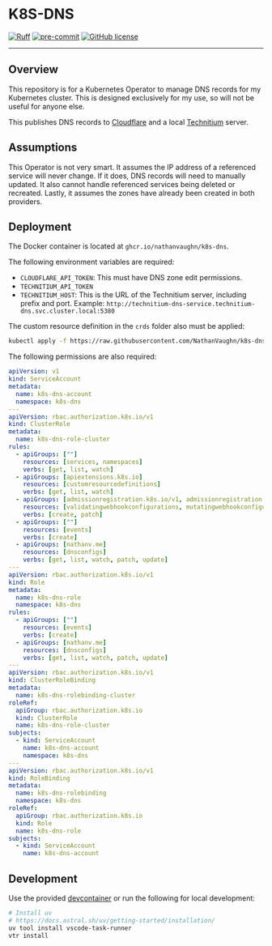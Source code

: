 # K8S-DNS

[![Ruff](https://img.shields.io/endpoint?url=https://raw.githubusercontent.com/astral-sh/ruff/main/assets/badge/v2.json)](https://github.com/astral-sh/ruff)
[![pre-commit](https://img.shields.io/badge/pre--commit-enabled-brightgreen?logo=pre-commit)](https://github.com/pre-commit/pre-commit)
[![GitHub license](https://img.shields.io/github/license/NathanVaughn/k8s-dns)](https://github.com/NathanVaughn/k8s-dns/blob/main/LICENSE)

---

## Overview

This repository is for a Kubernetes Operator to manage DNS records
for my Kubernetes cluster. This is designed exclusively for my
use, so will not be useful for anyone else.

This publishes DNS records to [Cloudflare](https://www.cloudflare.com/)
and a local [Technitium](https://technitium.com/dns/) server.

## Assumptions

This Operator is not very smart. It assumes the IP address of a referenced
service will never change. If it does, DNS records will need to manually
updated. It also cannot handle referenced services being deleted or recreated.
Lastly, it assumes the zones have already been created in both providers.

## Deployment

The Docker container is located at `ghcr.io/nathanvaughn/k8s-dns`.

The following environment variables are required:

- `CLOUDFLARE_API_TOKEN`: This must have DNS zone edit permissions.
- `TECHNITIUM_API_TOKEN`
- `TECHNITIUM_HOST`: This is the URL of the Technitium server,
  including prefix and port. Example:
  `http://technitium-dns-service.technitium-dns.svc.cluster.local:5380`

The custom resource definition in the `crds` folder also must be applied:

```bash
kubectl apply -f https://raw.githubusercontent.com/NathanVaughn/k8s-dns/refs/heads/main/crds/dnsrecords.yaml
```

The following permissions are also required:

```yaml
apiVersion: v1
kind: ServiceAccount
metadata:
  name: k8s-dns-account
  namespace: k8s-dns
---
apiVersion: rbac.authorization.k8s.io/v1
kind: ClusterRole
metadata:
  name: k8s-dns-role-cluster
rules:
  - apiGroups: [""]
    resources: [services, namespaces]
    verbs: [get, list, watch]
  - apiGroups: [apiextensions.k8s.io]
    resources: [customresourcedefinitions]
    verbs: [get, list, watch]
  - apiGroups: [admissionregistration.k8s.io/v1, admissionregistration.k8s.io/v1beta1]
    resources: [validatingwebhookconfigurations, mutatingwebhookconfigurations]
    verbs: [create, patch]
  - apiGroups: [""]
    resources: [events]
    verbs: [create]
  - apiGroups: [nathanv.me]
    resources: [dnsconfigs]
    verbs: [get, list, watch, patch, update]
---
apiVersion: rbac.authorization.k8s.io/v1
kind: Role
metadata:
  name: k8s-dns-role
  namespace: k8s-dns
rules:
  - apiGroups: [""]
    resources: [events]
    verbs: [create]
  - apiGroups: [nathanv.me]
    resources: [dnsconfigs]
    verbs: [get, list, watch, patch, update]
---
apiVersion: rbac.authorization.k8s.io/v1
kind: ClusterRoleBinding
metadata:
  name: k8s-dns-rolebinding-cluster
roleRef:
  apiGroup: rbac.authorization.k8s.io
  kind: ClusterRole
  name: k8s-dns-role-cluster
subjects:
  - kind: ServiceAccount
    name: k8s-dns-account
    namespace: k8s-dns
---
apiVersion: rbac.authorization.k8s.io/v1
kind: RoleBinding
metadata:
  name: k8s-dns-rolebinding
  namespace: k8s-dns
roleRef:
  apiGroup: rbac.authorization.k8s.io
  kind: Role
  name: k8s-dns-role
subjects:
  - kind: ServiceAccount
    name: k8s-dns-account
```

## Development

Use the provided [devcontainer](https://containers.dev/)
or run the following for local development:

```bash
# Install uv
# https://docs.astral.sh/uv/getting-started/installation/
uv tool install vscode-task-runner
vtr install
```
